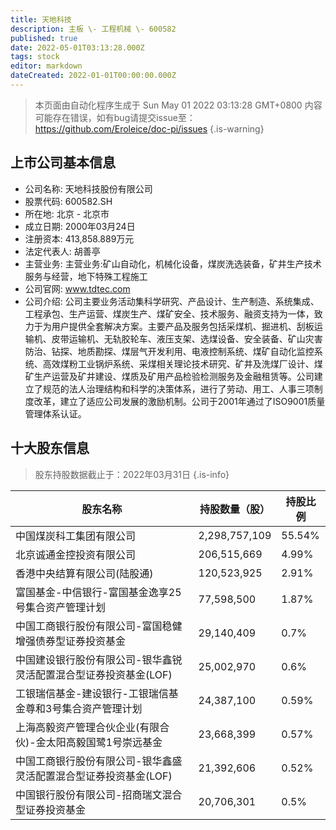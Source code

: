 ```yaml
---
title: 天地科技
description: 主板 \- 工程机械 \- 600582
published: true
date: 2022-05-01T03:13:28.000Z
tags: stock
editor: markdown
dateCreated: 2022-01-01T00:00:00.000Z
---
```


> 本页面由自动化程序生成于 Sun May 01 2022 03:13:28 GMT+0800
> 内容可能存在错误，如有bug请提交issue至：https://github.com/Eroleice/doc-pi/issues
{.is-warning}

## 上市公司基本信息
- 公司名称: 天地科技股份有限公司
- 股票代码: 600582.SH
- 所在地: 北京 - 北京市
- 成立日期: 2000年03月24日
- 注册资本: 413,858.889万元
- 法定代表人: 胡善亭
- 主营业务: 主营业务:矿山自动化，机械化设备，煤炭洗选装备，矿井生产技术服务与经营，地下特殊工程施工
- 公司官网: www.tdtec.com
- 公司介绍: 公司主要业务活动集科学研究、产品设计、生产制造、系统集成、工程承包、生产运营、煤炭生产、煤矿安全、技术服务、融资支持为一体，致力于为用户提供全套解决方案。主要产品及服务包括采煤机、掘进机、刮板运输机、皮带运输机、无轨胶轮车、液压支架、选煤设备、安全装备、矿山灾害防治、钻探、地质勘探、煤层气开发利用、电液控制系统、煤矿自动化监控系统、高效煤粉工业锅炉系统、采煤相关理论技术研究、矿井及洗煤厂设计、煤矿生产运营及矿井建设、煤质及矿用产品检验检测服务及金融租赁等。公司建立了规范的法人治理结构和科学的决策体系，进行了劳动、用工、人事三项制度改革，建立了适应公司发展的激励机制。公司于2001年通过了ISO9001质量管理体系认证。


## 十大股东信息
> 股东持股数据截止于：2022年03月31日
{.is-info}

| 股东名称 | 持股数量（股） | 持股比例 |
| --- | --- | --- |
| 中国煤炭科工集团有限公司 | 2,298,757,109 | 55.54% |
| 北京诚通金控投资有限公司 | 206,515,669 | 4.99% |
| 香港中央结算有限公司(陆股通) | 120,523,925 | 2.91% |
| 富国基金-中信银行-富国基金逸享25号集合资产管理计划 | 77,598,500 | 1.87% |
| 中国工商银行股份有限公司-富国稳健增强债券型证券投资基金 | 29,140,409 | 0.7% |
| 中国建设银行股份有限公司-银华鑫锐灵活配置混合型证券投资基金(LOF) | 25,002,970 | 0.6% |
| 工银瑞信基金-建设银行-工银瑞信基金尊和3号集合资产管理计划 | 24,387,100 | 0.59% |
| 上海高毅资产管理合伙企业(有限合伙)-金太阳高毅国鹭1号崇远基金 | 23,668,399 | 0.57% |
| 中国工商银行股份有限公司-银华鑫盛灵活配置混合型证券投资基金(LOF) | 21,392,606 | 0.52% |
| 中国银行股份有限公司-招商瑞文混合型证券投资基金 | 20,706,301 | 0.5% |




